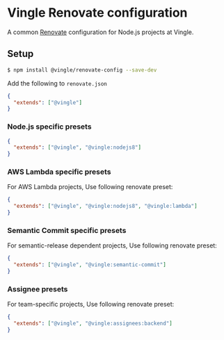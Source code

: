 # Vingle Renovate configuration

A common [Renovate](https://github.com/renovatebot/renovate) configuration for Node.js projects at Vingle.

## Setup

```bash
$ npm install @vingle/renovate-config --save-dev
```

Add the following to `renovate.json`

```json
{
  "extends": ["@vingle"]
}
```


### Node.js specific presets

```json
{
  "extends": ["@vingle", "@vingle:nodejs8"]
}
``` 


### AWS Lambda specific presets

For AWS Lambda projects, Use following renovate preset:

```json
{
  "extends": ["@vingle", "@vingle:nodejs8", "@vingle:lambda"]
}
```

### Semantic Commit specific presets

For semantic-release dependent projects, Use following renovate preset:

```json
{
  "extends": ["@vingle", "@vingle:semantic-commit"]
}
```


### Assignee presets

For team-specific projects, Use following renovate preset:

```json
{
  "extends": ["@vingle", "@vingle:assignees:backend"]
}
```

